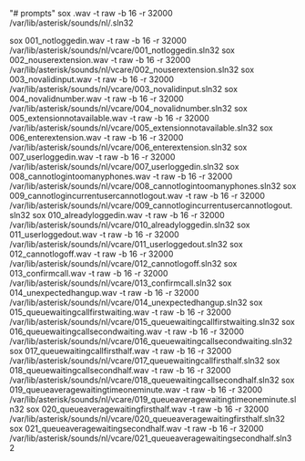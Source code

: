 "# prompts" 
sox .wav -t raw -b 16 -r 32000 /var/lib/asterisk/sounds/nl/.sln32


sox 001_notloggedin.wav -t raw -b 16 -r 32000 /var/lib/asterisk/sounds/nl/vcare/001_notloggedin.sln32
sox 002_nouserextension.wav -t raw -b 16 -r 32000 /var/lib/asterisk/sounds/nl/vcare/002_nouserextension.sln32
sox 003_novalidinput.wav -t raw -b 16 -r 32000 /var/lib/asterisk/sounds/nl/vcare/003_novalidinput.sln32
sox 004_novalidnumber.wav -t raw -b 16 -r 32000 /var/lib/asterisk/sounds/nl/vcare/004_novalidnumber.sln32
sox 005_extensionnotavailable.wav -t raw -b 16 -r 32000 /var/lib/asterisk/sounds/nl/vcare/005_extensionnotavailable.sln32
sox 006_enterextension.wav -t raw -b 16 -r 32000 /var/lib/asterisk/sounds/nl/vcare/006_enterextension.sln32
sox 007_userloggedin.wav -t raw -b 16 -r 32000 /var/lib/asterisk/sounds/nl/vcare/007_userloggedin.sln32
sox 008_cannotlogintoomanyphones.wav -t raw -b 16 -r 32000 /var/lib/asterisk/sounds/nl/vcare/008_cannotlogintoomanyphones.sln32
sox 009_cannotlogincurrentusercannotlogout.wav -t raw -b 16 -r 32000 /var/lib/asterisk/sounds/nl/vcare/009_cannotlogincurrentusercannotlogout.sln32
sox 010_alreadyloggedin.wav -t raw -b 16 -r 32000 /var/lib/asterisk/sounds/nl/vcare/010_alreadyloggedin.sln32
sox 011_userloggedout.wav -t raw -b 16 -r 32000 /var/lib/asterisk/sounds/nl/vcare/011_userloggedout.sln32
sox 012_cannotlogoff.wav -t raw -b 16 -r 32000 /var/lib/asterisk/sounds/nl/vcare/012_cannotlogoff.sln32
sox 013_confirmcall.wav -t raw -b 16 -r 32000 /var/lib/asterisk/sounds/nl/vcare/013_confirmcall.sln32
sox 014_unexpectedhangup.wav -t raw -b 16 -r 32000 /var/lib/asterisk/sounds/nl/vcare/014_unexpectedhangup.sln32
sox 015_queuewaitingcallfirstwaiting.wav -t raw -b 16 -r 32000 /var/lib/asterisk/sounds/nl/vcare/015_queuewaitingcallfirstwaiting.sln32
sox 016_queuewaitingcallsecondwaiting.wav -t raw -b 16 -r 32000 /var/lib/asterisk/sounds/nl/vcare/016_queuewaitingcallsecondwaiting.sln32
sox 017_queuewaitingcallfirsthalf.wav -t raw -b 16 -r 32000 /var/lib/asterisk/sounds/nl/vcare/017_queuewaitingcallfirsthalf.sln32
sox 018_queuewaitingcallsecondhalf.wav -t raw -b 16 -r 32000 /var/lib/asterisk/sounds/nl/vcare/018_queuewaitingcallsecondhalf.sln32
sox 019_queueaveragewaitingtimeoneminute.wav -t raw -b 16 -r 32000 /var/lib/asterisk/sounds/nl/vcare/019_queueaveragewaitingtimeoneminute.sln32
sox 020_queueaveragewaitingfirsthalf.wav -t raw -b 16 -r 32000 /var/lib/asterisk/sounds/nl/vcare/020_queueaveragewaitingfirsthalf.sln32
sox 021_queueaveragewaitingsecondhalf.wav -t raw -b 16 -r 32000 /var/lib/asterisk/sounds/nl/vcare/021_queueaveragewaitingsecondhalf.sln32

